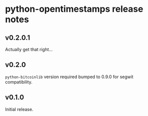 # python-opentimestamps release notes

## v0.2.0.1

Actually get that right...


## v0.2.0

`python-bitcoinlib` version required bumped to 0.9.0 for segwit compatibility.


## v0.1.0

Initial release.
